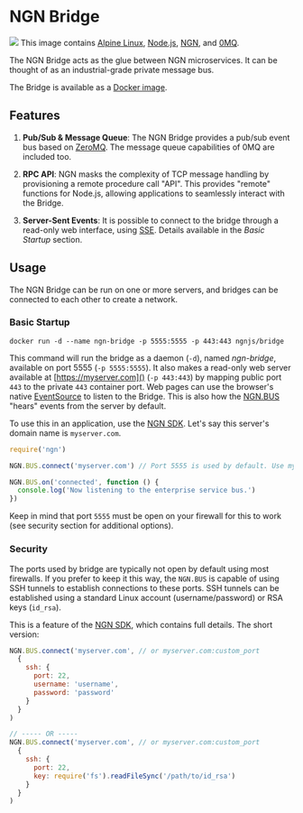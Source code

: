 # NGN Bridge

[![](https://badge.imagelayers.io/ngnjs/bridge:latest.svg)](https://imagelayers.io/?images=ngnjs/bridge:latest 'Get your own badge on imagelayers.io')
This image contains [Alpine Linux](https://alpinelinux.org), [Node.js](http://nodejs.org), [NGN](http://ngn.js.org), and [0MQ](http://zeromq.org).

The NGN Bridge acts as the glue between NGN microservices. It can be thought of
as an industrial-grade private message bus.

The Bridge is available as a [Docker image](https://hub.docker.com/r/ngnjs/bridge/).

## Features

1. **Pub/Sub & Message Queue**: The NGN Bridge provides a pub/sub event bus based 
   on [ZeroMQ](http://zeromq.org). The message queue capabilities of 0MQ are included too.

1. **RPC API**: NGN masks the complexity of TCP message handling by provisioning a
   remote procedure call "API". This provides "remote" functions for Node.js, allowing
   applications to seamlessly interact with the Bridge.
   
1. **Server-Sent Events**: It is possible to connect to the bridge through a read-only
   web interface, using [SSE](https://en.wikipedia.org/wiki/Server-sent_events). Details available in the _Basic Startup_ section.

## Usage

The NGN Bridge can be run on one or more servers, and bridges can be connected to
each other to create a network.

### Basic Startup

```
docker run -d --name ngn-bridge -p 5555:5555 -p 443:443 ngnjs/bridge
```

This command will run the bridge as a daemon (`-d`), named _ngn-bridge_, available on
port 5555 (`-p 5555:5555`). It also makes a read-only web server available at [https://myserver.com]() (`-p 443:443`) by mapping public port `443` to the private `443` container port. Web pages can use the browser's native [EventSource](https://developer.mozilla.org/en-US/docs/Web/API/Server-sent_events/Using_server-sent_events) to listen to the Bridge. This is also how the [NGN.BUS]() "hears" events
from the server by default.

To use this in an application, use the [NGN SDK](http://github.com/ngnjs/ngn). Let's say this server's domain name is `myserver.com`. 

```js
require('ngn')

NGN.BUS.connect('myserver.com') // Port 5555 is used by default. Use myserver.com:port to customize.

NGN.BUS.on('connected', function () {
  console.log('Now listening to the enterprise service bus.')
})
```

Keep in mind that port `5555` must be open on your firewall for this to work (see security section for additional options).

### Security

The ports used by bridge are typically not open by default using most firewalls. 
If you prefer to keep it this way, the `NGN.BUS` is capable of
using SSH tunnels to establish connections to these ports. SSH tunnels can be established
using a standard Linux account (username/password) or RSA keys (`id_rsa`).

This is a feature of the [NGN SDK](http://github.com/ngnjs/ngn), which contains full details. The short version:

```js
NGN.BUS.connect('myserver.com', // or myserver.com:custom_port
  {
    ssh: {
      port: 22,
      username: 'username',
      password: 'password'
    }
  }
)

// ----- OR -----
NGN.BUS.connect('myserver.com', // or myserver.com:custom_port
  {
    ssh: {
      port: 22,
      key: require('fs').readFileSync('/path/to/id_rsa')
    }
  }
)
```